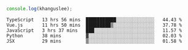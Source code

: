 ```js
console.log(khanguslee);
```

<!--START_SECTION:waka-->
```text
TypeScript   13 hrs 56 mins  ███████████░░░░░░░░░░░░░░   44.43 % 
Vue.js       11 hrs 50 mins  █████████▒░░░░░░░░░░░░░░░   37.78 % 
JavaScript   3 hrs 37 mins   ███░░░░░░░░░░░░░░░░░░░░░░   11.57 % 
Python       38 mins         ▓░░░░░░░░░░░░░░░░░░░░░░░░   02.03 % 
JSX          29 mins         ▒░░░░░░░░░░░░░░░░░░░░░░░░   01.58 % 
```
<!--END_SECTION:waka-->

<!--
**khanguslee/khanguslee** is a ✨ _special_ ✨ repository because its `README.md` (this file) appears on your GitHub profile.

Here are some ideas to get you started:

- 🔭 I’m currently working on ...
- 🌱 I’m currently learning ...
- 👯 I’m looking to collaborate on ...
- 🤔 I’m looking for help with ...
- 💬 Ask me about ...
- 📫 How to reach me: ...
- 😄 Pronouns: ...
- ⚡ Fun fact: ...
-->
